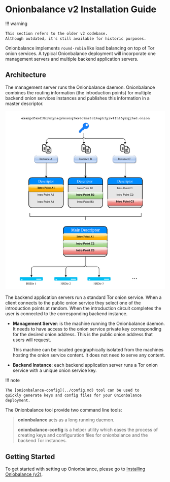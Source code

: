 # Onionbalance v2 Installation Guide

!!! warning

    This section refers to the older v2 codebase.
    Although outdated, it's still available for historic purposes.

Onionbalance implements `round-robin` like load balancing on
top of Tor onion services. A typical Onionbalance deployment will
incorporate one management servers and multiple backend application
servers.

## Architecture

The management server runs the Onionbalance daemon. Onionbalance
combines the routing information (the introduction points) for multiple
backend onion services instances and publishes this information in a
master descriptor.

![image](../assets/architecture.png)

The backend application servers run a standard Tor onion service. When a
client connects to the public onion service they select one of the
introduction points at random. When the introduction circuit completes
the user is connected to the corresponding backend instance.

* **Management Server**: is the machine running the Onionbalance daemon. It
  needs to have access to the onion service private key corresponding for the
  desired onion address. This is the public onion address that users will
  request.

  This machine can be located geographically isolated from the machines hosting
  the onion service content. It does not need to serve any content.

* **Backend Instance**: each backend application server runs a Tor onion
  service with a unique onion service key.

!!! note

    The [onionbalance-config](../config.md) tool can be used to
    quickly generate keys and config files for your Onionbalance deployment.

The Onionbalance tool provide two command line tools:

> **onionbalance** acts as a long running daemon.
>
> **onionbalance-config** is a helper utility which eases the process of
> creating keys and configuration files for onionbalance and the backend
> Tor instances.

## Getting Started

To get started with setting up Onionbalance, please go to
[Installing Oniobalance (v2)](installing_ob.md).
